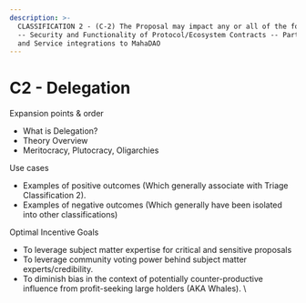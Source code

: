```yaml
---
description: >-
  CLASSIFICATION 2 - (C-2) The Proposal may impact any or all of the following; 
  -- Security and Functionality of Protocol/Ecosystem Contracts -- Partnership
  and Service integrations to MahaDAO
---
```


# C2 - Delegation

Expansion points & order

* What is Delegation?
* Theory Overview
* Meritocracy, Plutocracy, Oligarchies&#x20;

Use cases

* Examples of positive outcomes (Which generally associate with Triage Classification 2).
* Examples of negative outcomes (Which generally have been isolated into other classifications)

Optimal Incentive Goals

* To leverage subject matter expertise for critical and sensitive proposals
* To leverage community voting power behind subject matter experts/credibility.&#x20;
* To diminish bias in the context of potentially counter-productive influence from profit-seeking large holders (AKA Whales). \
